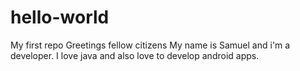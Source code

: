 # hello-world
My first repo
Greetings fellow citizens
My name is Samuel and i'm a developer. I love java and also love to develop android apps.
